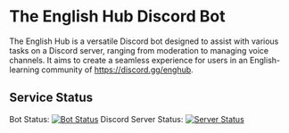 # The English Hub Discord Bot

The English Hub is a versatile Discord bot designed to assist with various tasks on a Discord server, ranging from moderation to managing voice channels. It aims to create a seamless experience for users in an English-learning community of https://discord.gg/enghub.

## Service Status

Bot Status: [![Bot Status](https://uptime.betterstack.com/status-badges/v1/monitor/s014.svg)](https://uptime.betterstack.com/?utm_source=status_badge)
Discord Server Status: [![Server Status](https://uptime.betterstack.com/status-badges/v1/monitor/s00x.svg)](https://uptime.betterstack.com/?utm_source=status_badge)
